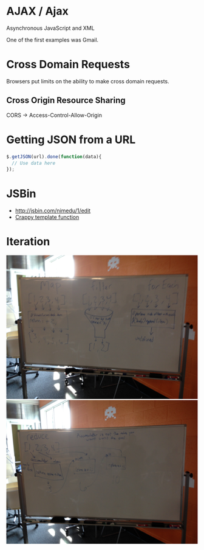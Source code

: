 # AJAX / Ajax
Asynchronous JavaScript and XML

One of the first examples was Gmail.

# Cross Domain Requests
Browsers put limits on the ability to make cross domain requests.

## Cross Origin Resource Sharing
CORS -> Access-Control-Allow-Origin

# Getting JSON from a URL

```javascript
$.getJSON(url).done(function(data){
  // Use data here
});
```

# JSBin
- http://jsbin.com/nimedu/1/edit
- [Crappy template function](http://jsbin.com/yiluye/1/edit)

# Iteration

![](./map-filter-forEach.jpg)
![](./reduce.jpg)
